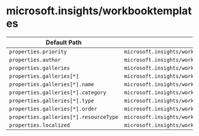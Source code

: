 # microsoft.insights/workbooktemplates

| Default Path | Alias |
|---|---|
| `properties.priority` | `microsoft.insights/workbooktemplates/priority` |
| `properties.author` | `microsoft.insights/workbooktemplates/author` |
| `properties.galleries` | `microsoft.insights/workbooktemplates/galleries` |
| `properties.galleries[*]` | `microsoft.insights/workbooktemplates/galleries[*]` |
| `properties.galleries[*].name` | `microsoft.insights/workbooktemplates/galleries[*].name` |
| `properties.galleries[*].category` | `microsoft.insights/workbooktemplates/galleries[*].category` |
| `properties.galleries[*].type` | `microsoft.insights/workbooktemplates/galleries[*].type` |
| `properties.galleries[*].order` | `microsoft.insights/workbooktemplates/galleries[*].order` |
| `properties.galleries[*].resourceType` | `microsoft.insights/workbooktemplates/galleries[*].resourceType` |
| `properties.localized` | `microsoft.insights/workbooktemplates/localized` |

